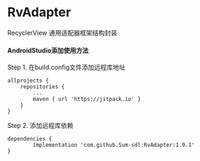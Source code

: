 # RvAdapter
RecyclerView 通用适配器框架结构封装

#### AndroidStudio添加使用方法

Step 1. 在build.config文件添加远程库地址

	allprojects {
		repositories {
			...
			maven { url 'https://jitpack.io' }
		}
	}

Step 2. 添加远程库依赖

	dependencies {
	        implementation 'com.github.Sum-sdl:RvAdapter:1.0.1'
	}


